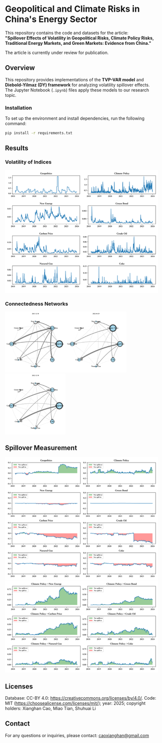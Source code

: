 # **Geopolitical and Climate Risks in China's Energy Sector**  

This repository contains the code and datasets for the article:  
**"Spillover Effects of Volatility in Geopolitical Risks, Climate Policy Risks, Traditional Energy Markets, and Green Markets: Evidence from China."**  

The article is currently under review for publication.

## **Overview**  
This repository provides implementations of the **TVP-VAR model** and **Diebold-Yilmaz (DY) framework** for analyzing volatility spillover effects. The Jupyter Notebook (`.ipynb`) files apply these models to our research topic.

### **Installation**  
To set up the environment and install dependencies, run the following command:  
```bash
pip install -r requirements.txt
```

## Results

### Volatility of Indices
![波动率分布](images/波动率分布.svg)

### Connectedness Networks
<!-- ![波动率分布](images/俄乌冲突：2021-12-30.svg)![波动率分布2](images/俄乌冲突：2022-04-29.svg)![波动率分布3](images/俄乌冲突：2022-12-30.svg) -->

<img src='images/俄乌冲突：2021-12-30.svg' width=200><img src='images/俄乌冲突：2022-04-29.svg' width=200><img src='images/俄乌冲突：2022-12-30.svg' width=200>
## Spillover Measurement
![波动净溢出](images/波动净溢出.svg)![波动气候政策](images/波动气候政策.svg)
## Licenses
Database: CC-BY 4.0: https://creativecommons.org/licenses/by/4.0/. 
Code: MIT (https://choosealicense.com/licenses/mit/); year: 2025; copyright holders: Xianghan Cao, Miao Tian, Shuhuai Li

## Contact
For any questions or inquiries, please contact: caoxianghan@gmail.com